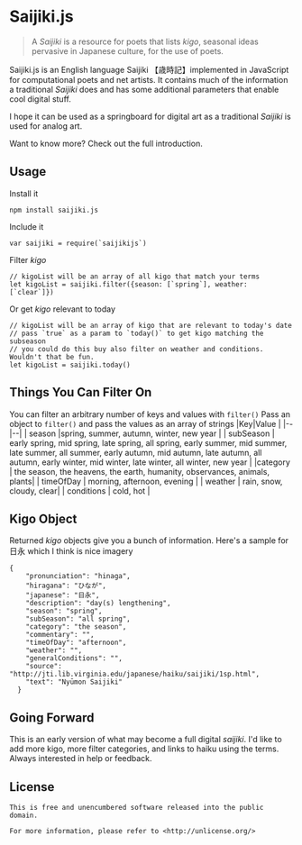 # Saijiki.js
> A *Saijiki* is a resource for poets that lists *kigo*, seasonal ideas
> pervasive in Japanese culture, for the use of poets. 
> 
Saijiki.js is an English language Saijiki 【歳時記】implemented in JavaScript for computational poets and net artists. It contains much of the information a traditional *Saijiki* does and has some additional parameters that enable cool digital stuff.

I hope it can be used as a springboard for digital art as a traditional *Saijiki* is used for analog art.

Want to know more? Check out the full introduction.



## Usage

Install it
```
npm install saijiki.js
```

Include it

```
var saijiki = require(`saijikijs`)
```
Filter *kigo*
```
// kigoList will be an array of all kigo that match your terms
let kigoList = saijiki.filter({season: [`spring`], weather: [`clear`]})
```
Or get *kigo* relevant to today
```
// kigoList will be an array of kigo that are relevant to today's date
// pass `true` as a param to `today()` to get kigo matching the subseason
// you could do this buy also filter on weather and conditions. Wouldn't that be fun.
let kigoList = saijiki.today()
```

## Things You Can Filter On
You can filter an arbitrary number of keys and values with `filter()`
Pass an object to `filter()` and pass the values as an array of strings
|Key|Value  |
|--|--|
| season |spring, summer, autumn, winter, new year |
| subSeason | early spring, mid spring, late spring, all spring, early summer, mid summer, late summer, all summer, early autumn, mid autumn, late autumn, all autumn, early winter, mid winter, late winter, all winter, new year |
|category | the season, the heavens, the earth, humanity, observances, animals, plants|
| timeOfDay | morning, afternoon, evening |
| weather | rain, snow, cloudy, clear|
| conditions | cold, hot |

## Kigo Object
Returned *kigo* objects give you a bunch of information. Here's a sample for 日永 which I think is nice imagery

```
{
    "pronunciation": "hinaga",
    "hiragana": "ひなが",
    "japanese": "日永",
    "description": "day(s) lengthening",
    "season": "spring",
    "subSeason": "all spring",
    "category": "the season",
    "commentary": "",
    "timeOfDay": "afternoon",
    "weather": "",
    "generalConditions": "",
    "source": "http://jti.lib.virginia.edu/japanese/haiku/saijiki/1sp.html",
    "text": "Nyūmon Saijiki"
  }
   ```

## Going Forward
This is an early version of what may become a full digital *saijiki*. I'd like to add more kigo, more filter categories, and links to haiku using the terms. Always interested in help or feedback.  

## License

```
This is free and unencumbered software released into the public domain.

For more information, please refer to <http://unlicense.org/>
```
